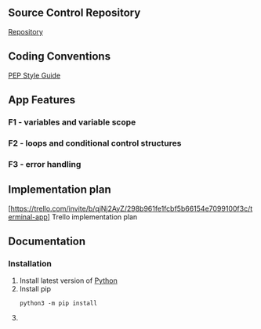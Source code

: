 ## Source Control Repository
[Repository](https://github.com/meatsheild/T1A3)
## Coding Conventions
[PEP Style Guide](https://peps.python.org/pep-0008/)
## App Features

### F1 - variables and variable scope

### F2 - loops and conditional control structures

### F3 - error handling

## Implementation plan
[https://trello.com/invite/b/qjNj2AyZ/298b961fe1fcbf5b66154e7099100f3c/terminal-app] Trello implementation plan

## Documentation

### Installation

1. Install latest version of [Python](https://www.python.org/downloads/)
2. Install pip 
   ```
   python3 -m pip install
   ```
3. 
